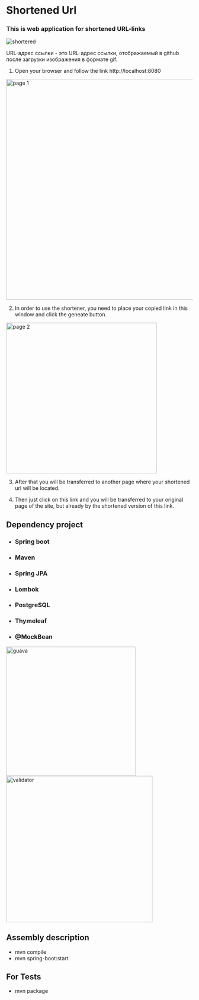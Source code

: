 # Shortened Url 
### This is web application for shortened URL-links

![shortered](https://user-images.githubusercontent.com/22380952/217095606-24fe585b-f005-4295-830a-c684c5533ca2.gif)


URL-адрес ссылки - это URL-адрес ссылки, отображаемый в github после загрузки изображения в формате gif.

1. Open your browser and follow the link http://localhost:8080

<img width="596" alt="page 1" src="https://user-images.githubusercontent.com/22380952/217097691-fbcd754d-338b-436b-9f15-eea8e71c78c1.png">

2. In order to use the shortener,
you need to place your copied link in this window and click the geneate button.

<img width="407" alt="page 2" src="https://user-images.githubusercontent.com/22380952/217097726-119e81dc-e96d-436d-a494-cb328cfea2d2.png">

3. After that you will be transferred to another page where your shortened url will be located.
 


4. Then just click on this link and you will be transferred to your original page of the site,
but already by the shortened version of this link.

## Dependency project
- ### Spring boot 
- ### Maven
- ### Spring JPA          
- ### Lombok
- ### PostgreSQL
- ### Thymeleaf
- ### @MockBean
<img width="349" alt="guava" src="https://user-images.githubusercontent.com/22380952/217096741-f63f9165-51ff-4188-b866-a9f3bc3eb859.png">
<img width="395" alt="validator" src="https://user-images.githubusercontent.com/22380952/217096780-ab154c6a-6bf6-43c2-ac4a-837a4a25b649.png">


## Assembly description
- mvn compile
- mvn spring-boot:start

## For Tests
- mvn package

